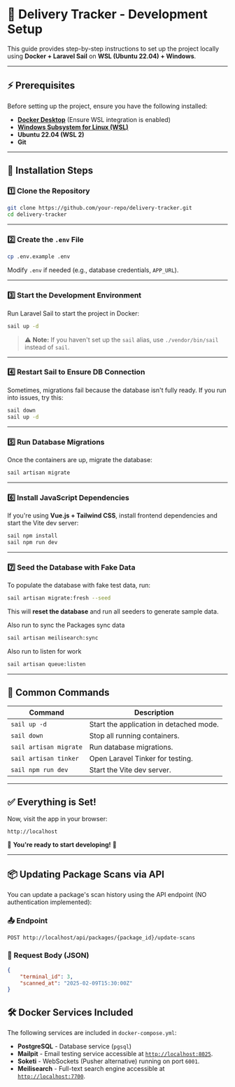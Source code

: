 # 📜 Delivery Tracker - Development Setup

This guide provides step-by-step instructions to set up the project locally using **Docker + Laravel Sail** on **WSL (Ubuntu 22.04) + Windows**.

---

## **⚡ Prerequisites**
Before setting up the project, ensure you have the following installed:

- **[Docker Desktop](https://www.docker.com/products/docker-desktop/)** (Ensure WSL integration is enabled)
- **[Windows Subsystem for Linux (WSL)](https://learn.microsoft.com/en-us/windows/wsl/install)**
- **Ubuntu 22.04 (WSL 2)**
- **Git**

---

## **🚀 Installation Steps**

### **1️⃣ Clone the Repository**
```sh
git clone https://github.com/your-repo/delivery-tracker.git
cd delivery-tracker
```

---

### **2️⃣ Create the `.env` File**
```sh
cp .env.example .env
```
Modify `.env` if needed (e.g., database credentials, `APP_URL`).

---

### **3️⃣ Start the Development Environment**
Run Laravel Sail to start the project in Docker:
```sh
sail up -d
```
> ⚠️ **Note:** If you haven't set up the `sail` alias, use `./vendor/bin/sail` instead of `sail`.

---

### **4️⃣ Restart Sail to Ensure DB Connection**  
Sometimes, migrations fail because the database isn't fully ready. If you run into issues, try this:
```sh
sail down
sail up -d
```

---

### **5️⃣ Run Database Migrations**
Once the containers are up, migrate the database:
```sh
sail artisan migrate
```

---

### **6️⃣ Install JavaScript Dependencies**
If you're using **Vue.js + Tailwind CSS**, install frontend dependencies and start the Vite dev server:
```sh
sail npm install
sail npm run dev
```

---

### **7️⃣ Seed the Database with Fake Data**
To populate the database with fake test data, run:
```sh
sail artisan migrate:fresh --seed
```
This will **reset the database** and run all seeders to generate sample data.

Also run to sync the Packages sync data
```sh
sail artisan meilisearch:sync
```

Also run to listen for work
```sh
sail artisan queue:listen
```
---

## **🎯 Common Commands**

| **Command** | **Description** |
|------------|----------------|
| `sail up -d` | Start the application in detached mode. |
| `sail down` | Stop all running containers. |
| `sail artisan migrate` | Run database migrations. |
| `sail artisan tinker` | Open Laravel Tinker for testing. |
| `sail npm run dev` | Start the Vite dev server. |

---

## **✅ Everything is Set!**
Now, visit the app in your browser:
```
http://localhost
```

🎉 **You're ready to start developing!** 🚀

---

## 📦 Updating Package Scans via API

You can update a package's scan history using the API endpoint (NO authentication implemented):

### **📤 Endpoint**
```http
POST http://localhost/api/packages/{package_id}/update-scans
````

### 📩 Request Body (JSON)
```json
{
    "terminal_id": 3,
    "scanned_at": "2025-02-09T15:30:00Z"
}
```

## **🛠️ Docker Services Included**

The following services are included in `docker-compose.yml`:

- **PostgreSQL** - Database service (`pgsql`)
- **Mailpit** - Email testing service accessible at [`http://localhost:8025`](http://localhost:8025).
- **Soketi** - WebSockets (Pusher alternative) running on port `6001`.
- **Meilisearch** - Full-text search engine accessible at [`http://localhost:7700`](http://localhost:7700).